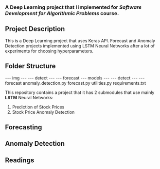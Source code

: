 
### A Deep Learning project that I implemented for *Software Development for Algorithmic Problems* course.

## Project Description
This is a Deep Learning project that uses Keras API. Forecast and Anomaly Detection projects implemented using LSTM Neural Networks after a lot of experiments for choosing hyperparameters.

## Folder Structure
--- img
--- --- detect
--- --- forecast
--- models
--- --- detect
--- --- forecast
anomaly_detection.py
forecast.py
utilities.py
requirements.txt

This repository contains a project that it has 2 submodules that use mainly **LSTM** Neural Networks:
1. Prediction of Stock Prices
2. Stock Price Anomaly Detection

## Forecasting


## Anomaly Detection


## Readings

